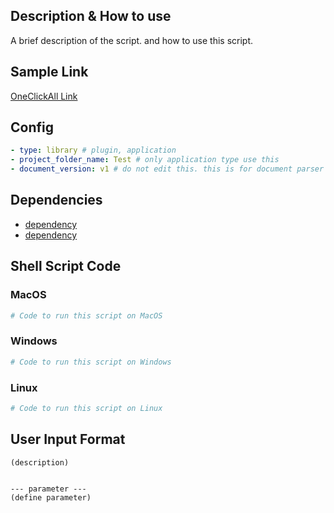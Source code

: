 ## Description & How to use
A brief description of the script. and how to use this script.

## Sample Link
[OneClickAll Link](http://oneclickall.com/your-script)

## Config
```yaml
- type: library # plugin, application
- project_folder_name: Test # only application type use this
- document_version: v1 # do not edit this. this is for document parser
```

## Dependencies
- [dependency](https://github.com/onelink-is-all-you-need/onelink-is-all-you-need/blob/main/github/melodysdreamj/test_without_dependency.md)
- [dependency]()

## Shell Script Code

### MacOS
```bash
# Code to run this script on MacOS
```

### Windows
```powershell
# Code to run this script on Windows
```

### Linux
```bash
# Code to run this script on Linux
```

## User Input Format
```
(description)


--- parameter ---
(define parameter)
```
